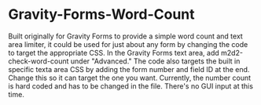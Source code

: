 # Gravity-Forms-Word-Count
Built originally for Gravity Forms to provide a simple word count and text area limiter, it could be used for just about any form by changing the code to target the appropriate CSS.
In the Gravity Forms text area, add m2d2-check-word-count under "Advanced."
The code also targets the built in specific texta area CSS by adding the form number and field ID at the end. Change this so it can target the one you want. 
Currently, the number count is hard coded and has to be changed in the file. There's no GUI input at this time.

